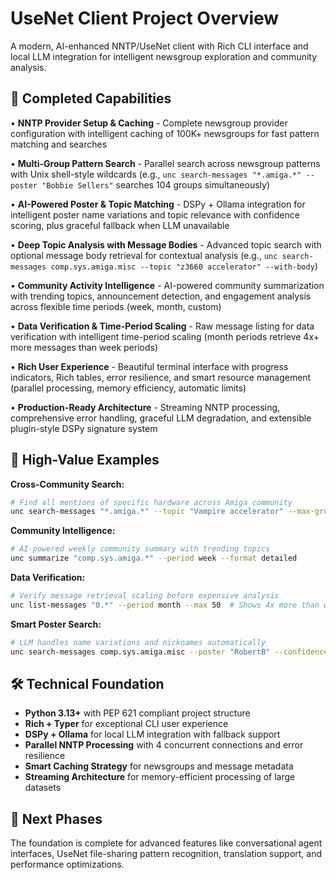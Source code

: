 # UseNet Client Project Overview

A modern, AI-enhanced NNTP/UseNet client with Rich CLI interface and local LLM integration for intelligent newsgroup exploration and community analysis.

## 🎯 **Completed Capabilities**

• **NNTP Provider Setup & Caching** - Complete newsgroup provider configuration with intelligent caching of 100K+ newsgroups for fast pattern matching and searches

• **Multi-Group Pattern Search** - Parallel search across newsgroup patterns with Unix shell-style wildcards (e.g., `unc search-messages "*.amiga.*" --poster "Bobbie Sellers"` searches 104 groups simultaneously)

• **AI-Powered Poster & Topic Matching** - DSPy + Ollama integration for intelligent poster name variations and topic relevance with confidence scoring, plus graceful fallback when LLM unavailable

• **Deep Topic Analysis with Message Bodies** - Advanced topic search with optional message body retrieval for contextual analysis (e.g., `unc search-messages comp.sys.amiga.misc --topic "z3660 accelerator" --with-body`)

• **Community Activity Intelligence** - AI-powered community summarization with trending topics, announcement detection, and engagement analysis across flexible time periods (week, month, custom)

• **Data Verification & Time-Period Scaling** - Raw message listing for data verification with intelligent time-period scaling (month periods retrieve 4x+ more messages than week periods)

• **Rich User Experience** - Beautiful terminal interface with progress indicators, Rich tables, error resilience, and smart resource management (parallel processing, memory efficiency, automatic limits)

• **Production-Ready Architecture** - Streaming NNTP processing, comprehensive error handling, graceful LLM degradation, and extensible plugin-style DSPy signature system

## 🚀 **High-Value Examples**

**Cross-Community Search:**
```bash
# Find all mentions of specific hardware across Amiga community
unc search-messages "*.amiga.*" --topic "Vampire accelerator" --max-groups 15
```

**Community Intelligence:**
```bash
# AI-powered weekly community summary with trending topics
unc summarize "comp.sys.amiga.*" --period week --format detailed
```

**Data Verification:**
```bash
# Verify message retrieval scaling before expensive analysis
unc list-messages "0.*" --period month --max 50  # Shows 4x more than week
```

**Smart Poster Search:**
```bash
# LLM handles name variations and nicknames automatically
unc search-messages comp.sys.amiga.misc --poster "RobertB" --confidence 0.7
```

## 🛠 **Technical Foundation**

- **Python 3.13+** with PEP 621 compliant project structure
- **Rich + Typer** for exceptional CLI user experience
- **DSPy + Ollama** for local LLM integration with fallback support
- **Parallel NNTP Processing** with 4 concurrent connections and error resilience
- **Smart Caching Strategy** for newsgroups and message metadata
- **Streaming Architecture** for memory-efficient processing of large datasets

## 🔮 **Next Phases**

The foundation is complete for advanced features like conversational agent interfaces, UseNet file-sharing pattern recognition, translation support, and performance optimizations.